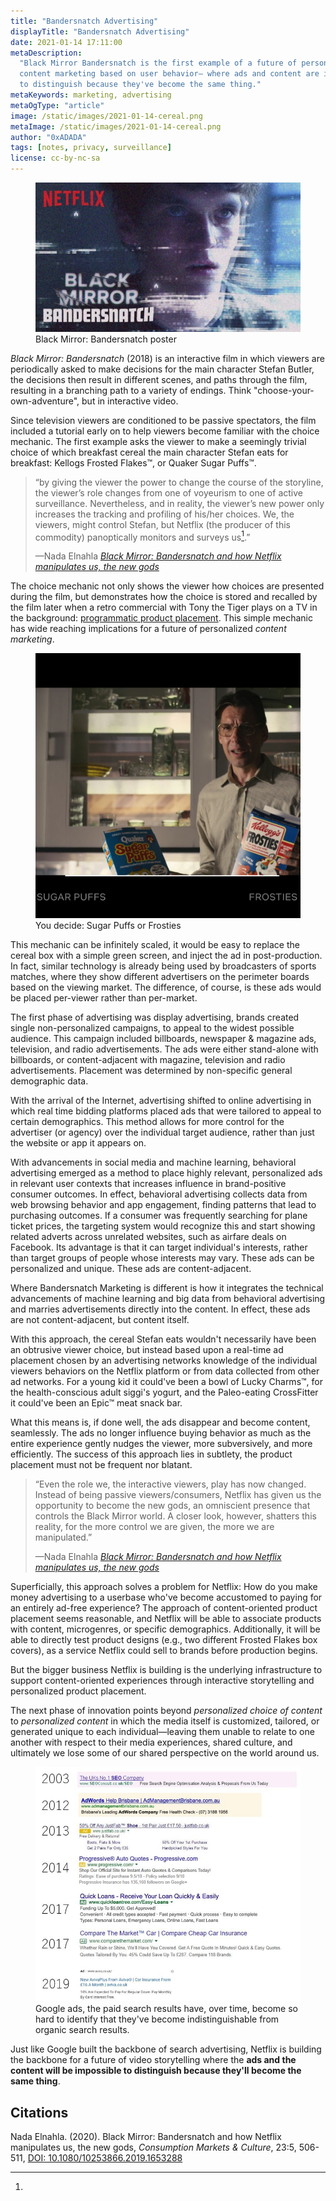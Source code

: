 ```yaml
---
title: "Bandersnatch Advertising"
displayTitle: "Bandersnatch Advertising"
date: 2021-01-14 17:11:00
metaDescription:
  "Black Mirror Bandersnatch is the first example of a future of personalized
  content marketing based on user behavior— where ads and content are impossible
  to distinguish because they've become the same thing."
metaKeywords: marketing, advertising
metaOgType: "article"
image: /static/images/2021-01-14-cereal.png
metaImage: /static/images/2021-01-14-cereal.png
author: "0xADADA"
tags: [notes, privacy, surveillance]
license: cc-by-nc-sa
---
```


<figure>
  <img src="/static/images/2021-01-14-bandersnatch.jpg" alt="Black Mirror: Bandersnatch poster">
  <figcaption>Black Mirror: Bandersnatch poster</figcaption>
</figure>

_Black Mirror: Bandersnatch_ (2018) is an interactive film in which viewers are
periodically asked to make decisions for the main character Stefan Butler, the
decisions then result in different scenes, and paths through the film, resulting
in a branching path to a variety of endings. Think "choose-your-own-adventure",
but in interactive video.

Since television viewers are conditioned to be passive spectators, the film
included a tutorial early on to help viewers become familiar with the choice
mechanic. The first example asks the viewer to make a seemingly trivial choice
of which breakfast cereal the main character Stefan eats for breakfast: Kellogs
Frosted Flakes™, or Quaker Sugar Puffs™.

> “by giving the viewer the power to change the course of the storyline, the
> viewer’s role changes from one of voyeurism to one of active surveillance.
> Nevertheless, and in reality, the viewer’s new power only increases the
> tracking and profiling of his/her choices. We, the viewers, might control
> Stefan, but Netflix (the producer of this commodity) panoptically monitors and
> surveys us[^1].”
>
> <figcaption>
>   —Nada Elnahla
>   <cite>
>     <a href="https://twitter.com/Nada_Elnahla" title="">Black Mirror: 
>     Bandersnatch and how Netflix manipulates us, the new gods</a>
>   </cite>
> </figcaption>

The choice mechanic not only shows the viewer how choices are presented during
the film, but demonstrates how the choice is stored and recalled by the film
later when a retro commercial with Tony the Tiger plays on a TV in the
background: [programmatic product placement](https://www.marketingdive.com/news/netflixs-hit-bandersnatch-takes-interactive-marketing-to-new-level/545202/). This simple mechanic has wide
reaching implications for a future of personalized _content marketing_.

<figure>
  <img src="/static/images/2021-01-14-cereal.png" alt="You decide: Sugar Puffs or Frosties">
  <figcaption>You decide: Sugar Puffs or Frosties</figcaption>
</figure>

This mechanic can be infinitely scaled, it would be easy to replace the cereal
box with a simple green screen, and inject the ad in post-production. In fact,
similar technology is already being used by broadcasters of sports matches,
where they show different advertisers on the perimeter boards based on the
viewing market. The difference, of course, is these ads would be placed
per-viewer rather than per-market.

The first phase of advertising was display advertising, brands created single
non-personalized campaigns, to appeal to the widest possible audience. This
campaign included billboards, newspaper & magazine ads, television, and radio
advertisements. The ads were either stand-alone with billboards, or
content-adjacent with magazine, television and radio advertisements. Placement
was determined by non-specific general demographic data.

With the arrival of the Internet, advertising shifted to online advertising in
which real time bidding platforms placed ads that were tailored to appeal to
certain demographics. This method allows for more control for the advertiser (or
agency) over the individual target audience, rather than just the website or app
it appears on.

With advancements in social media and machine learning, behavioral advertising
emerged as a method to place highly relevant, personalized ads in relevant user
contexts that increases influence in brand-positive consumer outcomes. In
effect, behavioral advertising collects data from web browsing behavior and app
engagement, finding patterns that lead to purchasing outcomes. If a consumer was
frequently searching for plane ticket prices, the targeting system would
recognize this and start showing related adverts across unrelated websites, such
as airfare deals on Facebook. Its advantage is that it can target individual's
interests, rather than target groups of people whose interests may vary. These
ads can be personalized and unique. These ads are content-adjacent.

Where Bandersnatch Marketing is different is how it integrates the technical
advancements of machine learning and big data from behavioral advertising and
marries advertisements directly into the content. In effect, these ads are not
content-adjacent, but content itself.

With this approach, the cereal Stefan eats wouldn't necessarily have been an
obtrusive viewer choice, but instead based upon a real-time ad placement chosen
by an advertising networks knowledge of the individual viewers behaviors on the
Netflix platform or from data collected from other ad networks. For a young kid
it could've been a bowl of Lucky Charms™, for the health-conscious adult siggi's
yogurt, and the Paleo-eating CrossFitter it could've been an Epic™ meat snack
bar.

What this means is, if done well, the ads disappear and become content,
seamlessly. The ads no longer influence buying behavior as much as the entire
experience gently nudges the viewer, more subversively, and more efficiently.
The success of this approach lies in subtlety, the product placement must not be
frequent nor blatant.

> “Even the role we, the interactive viewers, play has now changed. Instead of
> being passive viewers/consumers, Netflix has given us the opportunity to
> become the new gods, an omniscient presence that controls the Black Mirror
> world. A closer look, however, shatters this reality, for the more control we
> are given, the more we are manipulated.”
>
> <figcaption>
>   —Nada Elnahla
>   <cite>
>     <a href="https://twitter.com/Nada_Elnahla" title="">Black Mirror: 
>     Bandersnatch and how Netflix manipulates us, the new gods</a>
>   </cite>
> </figcaption>

Superficially, this approach solves a problem for Netflix: How do you make money
advertising to a userbase who've become accustomed to paying for an entirely
ad-free experience? The approach of content-oriented product placement seems
reasonable, and Netflix will be able to associate products with content,
microgenres, or specific demographics. Additionally, it will be able to directly
test product designs (e.g., two different Frosted Flakes box covers), as a
service Netflix could sell to brands before production begins.

But the bigger business Netflix is building is the underlying infrastructure to
support content-oriented experiences through interactive storytelling and
personalized product placement.

The next phase of innovation points beyond _personalized choice of content_ to
_personalized content_ in which the media itself is customized, tailored, or
generated unique to each individual—leaving them unable to relate to one another
with respect to their media experiences, shared culture, and ultimately we lose
some of our shared perspective on the world around us.

<figure>
  <img src="/static/images/2021-01-14-ads.jpg" alt="Google ads, the paid search results have, over time, become so hard to identify that they've become indistinguishable from organic search results.">
  <figcaption>Google ads, the paid search results have, over time, become so hard to identify that they've become indistinguishable from organic search results.</figcaption>
</figure>

Just like Google built the backbone of search advertising, Netflix is building
the backbone for a future of video storytelling where the **ads and the content
will be impossible to distinguish because they'll become the same thing**.

## Citations

[^1]:
  Nada Elnahla.
  (2020).
  Black Mirror: Bandersnatch and how Netflix manipulates us, the new gods,
  _Consumption Markets & Culture_,
  23:5, 506-511,
  [DOI: 10.1080/10253866.2019.1653288](https://doi.org/10.1080/10253866.2019.1653288)

